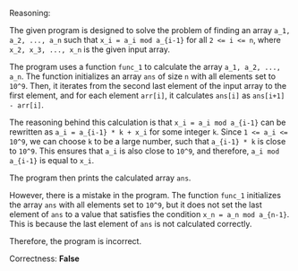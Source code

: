 Reasoning:

The given program is designed to solve the problem of finding an array `a_1, a_2, ..., a_n` such that `x_i = a_i mod a_{i-1}` for all `2 <= i <= n`, where `x_2, x_3, ..., x_n` is the given input array.

The program uses a function `func_1` to calculate the array `a_1, a_2, ..., a_n`. The function initializes an array `ans` of size `n` with all elements set to `10^9`. Then, it iterates from the second last element of the input array to the first element, and for each element `arr[i]`, it calculates `ans[i]` as `ans[i+1] - arr[i]`.

The reasoning behind this calculation is that `x_i = a_i mod a_{i-1}` can be rewritten as `a_i = a_{i-1} * k + x_i` for some integer `k`. Since `1 <= a_i <= 10^9`, we can choose `k` to be a large number, such that `a_{i-1} * k` is close to `10^9`. This ensures that `a_i` is also close to `10^9`, and therefore, `a_i mod a_{i-1}` is equal to `x_i`.

The program then prints the calculated array `ans`.

However, there is a mistake in the program. The function `func_1` initializes the array `ans` with all elements set to `10^9`, but it does not set the last element of `ans` to a value that satisfies the condition `x_n = a_n mod a_{n-1}`. This is because the last element of `ans` is not calculated correctly.

Therefore, the program is incorrect.

Correctness: **False**